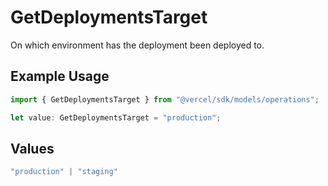 # GetDeploymentsTarget

On which environment has the deployment been deployed to.

## Example Usage

```typescript
import { GetDeploymentsTarget } from "@vercel/sdk/models/operations";

let value: GetDeploymentsTarget = "production";
```

## Values

```typescript
"production" | "staging"
```